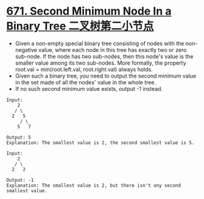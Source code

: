 # [671. Second Minimum Node In a Binary Tree 二叉树第二小节点](https://leetcode.com/problems/second-minimum-node-in-a-binary-tree/)
* Given a non-empty special binary tree consisting of nodes with the non-negative value, where each node in this tree has exactly two or zero sub-node. If the node has two sub-nodes, then this node's value is the smaller value among its two sub-nodes. More formally, the property root.val = min(root.left.val, root.right.val) always holds.
* Given such a binary tree, you need to output the second minimum value in the set made of all the nodes' value in the whole tree.
* If no such second minimum value exists, output -1 instead.
```text
Input: 
    2
   / \
  2   5
     / \
    5   7

Output: 5
Explanation: The smallest value is 2, the second smallest value is 5.

Input: 
    2
   / \
  2   2

Output: -1
Explanation: The smallest value is 2, but there isn't any second smallest value.
```
